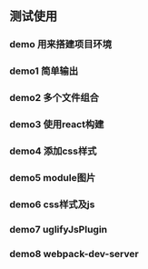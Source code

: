 ## 测试使用
### demo 用来搭建项目环境
### demo1 简单输出
### demo2 多个文件组合
### demo3 使用react构建
### demo4 添加css样式
### demo5 module图片
### demo6 css样式及js
### demo7 uglifyJsPlugin
### demo8 webpack-dev-server